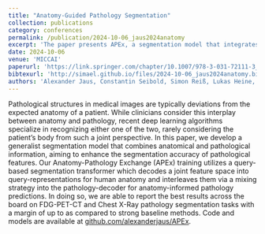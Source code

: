 ```yaml
---
title: "Anatomy-Guided Pathology Segmentation"
collection: publications
category: conferences
permalink: /publication/2024-10-06_jaus2024anatomy
excerpt: 'The paper presents APEx, a segmentation model that integrates anatomical and pathological features to improve pathology segmentation. Using a query-based transformer and a mixing strategy, APEx enables anatomy-informed pathology predictions, achieving state-of-the-art results on FDG-PET-CT and Chest X-ray tasks. Code and models are publicly available.'
date: 2024-10-06
venue: 'MICCAI'
paperurl: 'https://link.springer.com/chapter/10.1007/978-3-031-72111-3_1'
bibtexurl: 'http://simael.github.io/files/2024-10-06_jaus2024anatomy.bib'
authors: 'Alexander Jaus, Constantin Seibold, Simon Reiß, Lukas Heine, Anton Schily, Moon Kim, Fin Hendrik Bahnsen, Ken Herrmann, Rainer Stiefelhagen, Jens Kleesiek.'
---
```

Pathological structures in medical images are typically deviations from the expected anatomy of a patient. While clinicians consider this interplay between anatomy and pathology, recent deep learning algorithms specialize in recognizing either one of the two, rarely considering the patient’s body from such a joint perspective.
In this paper, we develop a generalist segmentation model that combines anatomical and pathological information, aiming to enhance the segmentation accuracy of pathological features. Our Anatomy-Pathology Exchange (APEx) training utilizes a query-based segmentation transformer which decodes a joint feature space into query-representations for human anatomy and interleaves them via a mixing strategy into the pathology-decoder for anatomy-informed pathology predictions.
In doing so, we are able to report the best results across the board on FDG-PET-CT and Chest X-Ray pathology segmentation tasks with a margin of up to
as compared to strong baseline methods. Code and models are available at [github.com/alexanderjaus/APEx](github.com/alexanderjaus/APEx).